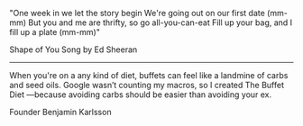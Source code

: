 "One week in we let the story begin
We're going out on our first date (mm-mm)
But you and me are thrifty, so go all-you-can-eat
Fill up your bag, and I fill up a plate (mm-mm)"

Shape of You
Song by
Ed Sheeran

----------

When you're on a any kind of diet, buffets can feel like a landmine of carbs and seed oils. Google wasn’t counting my macros, so I created The Buffet Diet —because avoiding carbs should be easier than avoiding your ex.

Founder
Benjamin Karlsson
